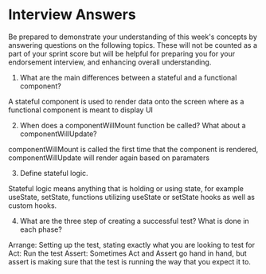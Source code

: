 # Interview Answers
Be prepared to demonstrate your understanding of this week's concepts by answering questions on the following topics. These will not be counted as a part of your sprint score but will be helpful for preparing you for your endorsement interview, and enhancing overall understanding.

1. What are the main differences between a stateful and a functional component?

A stateful component is used to render data onto the screen where as a functional component is meant to display UI 


2. When does a componentWillMount function be called? What about a componentWillUpdate?

componentWillMount is called the first time that the component is rendered, componentWillUpdate will render again based on paramaters 

3. Define stateful logic.

Stateful logic means anything that is holding or using state, for example useState, setState, functions utilizing useState or setState hooks as well as custom hooks. 

4. What are the three step of creating a successful test? What is done in each phase?

Arrange: Setting up the test, stating exactly what you are looking to test for
Act: Run the test
Assert: Sometimes Act and Assert go hand in hand, but assert is making sure that the test is running the way that you expect it to. 